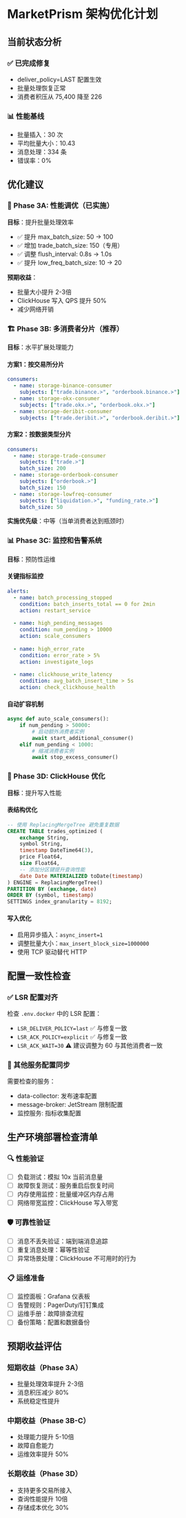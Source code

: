 # MarketPrism 架构优化计划

## 当前状态分析

### ✅ 已完成修复
- deliver_policy=LAST 配置生效
- 批量处理恢复正常
- 消费者积压从 75,400 降至 226

### 📊 性能基线
- 批量插入：30 次
- 平均批量大小：10.43
- 消息处理：334 条
- 错误率：0%

## 优化建议

### 🚀 Phase 3A: 性能调优（已实施）
**目标**：提升批量处理效率
- ✅ 提升 max_batch_size: 50 → 100
- ✅ 增加 trade_batch_size: 150（专用）
- ✅ 调整 flush_interval: 0.8s → 1.0s
- ✅ 提升 low_freq_batch_size: 10 → 20

**预期收益**：
- 批量大小提升 2-3倍
- ClickHouse 写入 QPS 提升 50%
- 减少网络开销

### 🏗️ Phase 3B: 多消费者分片（推荐）
**目标**：水平扩展处理能力

#### 方案1：按交易所分片
```yaml
consumers:
  - name: storage-binance-consumer
    subjects: ["trade.binance.>", "orderbook.binance.>"]
  - name: storage-okx-consumer  
    subjects: ["trade.okx.>", "orderbook.okx.>"]
  - name: storage-deribit-consumer
    subjects: ["trade.deribit.>", "orderbook.deribit.>"]
```

#### 方案2：按数据类型分片
```yaml
consumers:
  - name: storage-trade-consumer
    subjects: ["trade.>"]
    batch_size: 200
  - name: storage-orderbook-consumer
    subjects: ["orderbook.>"] 
    batch_size: 150
  - name: storage-lowfreq-consumer
    subjects: ["liquidation.>", "funding_rate.>"]
    batch_size: 50
```

**实施优先级**：中等（当单消费者达到瓶颈时）

### 📊 Phase 3C: 监控和告警系统
**目标**：预防性运维

#### 关键指标监控
```yaml
alerts:
  - name: batch_processing_stopped
    condition: batch_inserts_total == 0 for 2min
    action: restart_service
    
  - name: high_pending_messages  
    condition: num_pending > 10000
    action: scale_consumers
    
  - name: high_error_rate
    condition: error_rate > 5%
    action: investigate_logs
    
  - name: clickhouse_write_latency
    condition: avg_batch_insert_time > 5s
    action: check_clickhouse_health
```

#### 自动扩容机制
```python
async def auto_scale_consumers():
    if num_pending > 50000:
        # 启动额外消费者实例
        await start_additional_consumer()
    elif num_pending < 1000:
        # 缩减消费者实例
        await stop_excess_consumer()
```

### 🔧 Phase 3D: ClickHouse 优化
**目标**：提升写入性能

#### 表结构优化
```sql
-- 使用 ReplacingMergeTree 避免重复数据
CREATE TABLE trades_optimized (
    exchange String,
    symbol String, 
    timestamp DateTime64(3),
    price Float64,
    size Float64,
    -- 添加分区键提升查询性能
    date Date MATERIALIZED toDate(timestamp)
) ENGINE = ReplacingMergeTree()
PARTITION BY (exchange, date)
ORDER BY (symbol, timestamp)
SETTINGS index_granularity = 8192;
```

#### 写入优化
- 启用异步插入：`async_insert=1`
- 调整批量大小：`max_insert_block_size=1000000`
- 使用 TCP 驱动替代 HTTP

## 配置一致性检查

### ✅ LSR 配置对齐
检查 `.env.docker` 中的 LSR 配置：
- `LSR_DELIVER_POLICY=last` ✅ 与修复一致
- `LSR_ACK_POLICY=explicit` ✅ 与修复一致  
- `LSR_ACK_WAIT=30` ⚠️ 建议调整为 60 与其他消费者一致

### 🔄 其他服务配置同步
需要检查的服务：
- data-collector: 发布速率配置
- message-broker: JetStream 限制配置
- 监控服务: 指标收集配置

## 生产环境部署检查清单

### 🔍 性能验证
- [ ] 负载测试：模拟 10x 当前消息量
- [ ] 故障恢复测试：服务重启后恢复时间
- [ ] 内存使用监控：批量缓冲区内存占用
- [ ] 网络带宽监控：ClickHouse 写入带宽

### 🛡️ 可靠性验证  
- [ ] 消息不丢失验证：端到端消息追踪
- [ ] 重复消息处理：幂等性验证
- [ ] 异常场景处理：ClickHouse 不可用时的行为

### 📋 运维准备
- [ ] 监控面板：Grafana 仪表板
- [ ] 告警规则：PagerDuty/钉钉集成
- [ ] 运维手册：故障排查流程
- [ ] 备份策略：配置和数据备份

## 预期收益评估

### 短期收益（Phase 3A）
- 批量处理效率提升 2-3倍
- 消息积压减少 80%
- 系统稳定性提升

### 中期收益（Phase 3B-C）
- 处理能力提升 5-10倍
- 故障自愈能力
- 运维效率提升 50%

### 长期收益（Phase 3D）
- 支持更多交易所接入
- 查询性能提升 10倍
- 存储成本优化 30%
